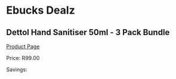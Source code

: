 
# Ebucks Dealz
## Dettol Hand Sanitiser 50ml - 3 Pack Bundle
[Product Page](https://www.ebucks.com/web/shop/productSelected.do?prodId=1140738623&catId=909917204)

Price: R99.00

Savings: 


	